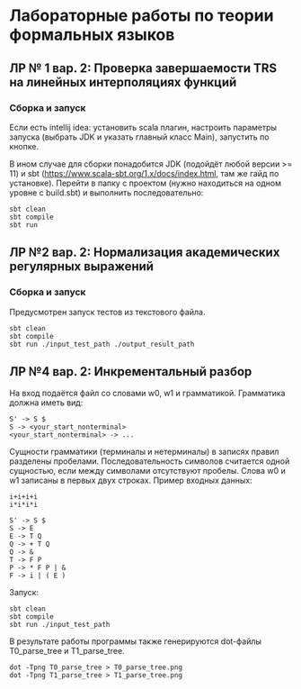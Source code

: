 # Лабораторные работы по теории формальных языков
## ЛР № 1 вар. 2: Проверка завершаемости TRS на линейных интерполяциях функций 
### Сборка и запуск

Если есть intellij idea: установить scala плагин, настроить параметры запуска (выбрать JDK и указать главный класс Main), запустить по кнопке.

В ином случае для сборки понадобится JDK (подойдёт любой версии >= 11) и sbt (https://www.scala-sbt.org/1.x/docs/index.html, там же гайд по установке).
Перейти в папку с проектом (нужно находиться на одном уровне с build.sbt) и выполнить последовательно:
```
sbt clean
sbt compile
sbt run
```

## ЛР №2 вар. 2: Нормализация академических регулярных выражений
### Сборка и запуск

Предусмотрен запуск тестов из текстового файла.
 
```
sbt clean
sbt compile
sbt run ./input_test_path ./output_result_path
```

## ЛР №4 вар. 2: Инкрементальный разбор
На вход подаётся файл со словами w0, w1 и грамматикой. Грамматика должна иметь вид:
```
S' -> S $
S -> <your_start_nonterminal>
<your_start_nonterminal> -> ...
```
Сущности грамматики (терминалы и нетерминалы) в записях правил разделены пробелами. Последовательность символов считается одной сущностью, если между символами отсутствуют пробелы. 
Слова w0 и w1 записаны в первых двух строках.
Пример входных данных:
```
i+i+i+i
i*i*i*i

S' -> S $
S -> E
E -> T Q
Q -> + T Q
Q -> &
T -> F P
P -> * F P | &
F -> i | ( E )
```
Запуск:
```
sbt clean
sbt compile
sbt run ./input_test_path
```
В результате работы программы также генерируются dot-файлы T0_parse_tree и T1_parse_tree.
```
dot -Tpng T0_parse_tree > T0_parse_tree.png
dot -Tpng T1_parse_tree > T1_parse_tree.png
```
